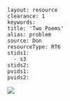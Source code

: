 ````
layout: resource
clearance: 1
keywords:
title: 'Two Poems'
alias: problem
source: Don
resourceType: RT6
stids1: 
  - s3
stids2:
pvids1:
pvids2:

````



![ ](http://1.bp.blogspot.com/-v-UK3AXG1hQ/UHcWhnif4FI/AAAAAAAAHg0/a3a9G2xGtr0/s1600/Picture2.png)
